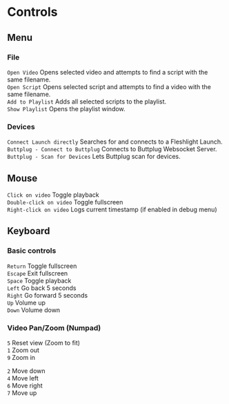# Controls

## Menu

### File

``Open Video`` Opens selected video and attempts to find a script with the same filename.  
``Open Script`` Opens selected script and attempts to find a video with the same filename.  
``Add to Playlist`` Adds all selected scripts to the playlist.  
``Show Playlist`` Opens the playlist window.  

### Devices

``Connect Launch directly`` Searches for and connects to a Fleshlight Launch.  
``Buttplug - Connect to Buttplug`` Connects to Buttplug Websocket Server.  
``Buttplug - Scan for Devices`` Lets Buttplug scan for devices.  

## Mouse

``Click on video`` Toggle playback  
``Double-click on video`` Toggle fullscreen  
``Right-click on video`` Logs current timestamp (if enabled in debug menu)  

## Keyboard

### Basic controls

``Return`` Toggle fullscreen  
``Escape`` Exit fullscreen  
``Space`` Toggle playback  
``Left`` Go back 5 seconds  
``Right`` Go forward 5 seconds  
``Up`` Volume up  
``Down`` Volume down  

### Video Pan/Zoom (Numpad)

``5`` Reset view (Zoom to fit)  
``1`` Zoom out  
``9`` Zoom in  

``2`` Move down  
``4`` Move left  
``6`` Move right  
``7`` Move up
